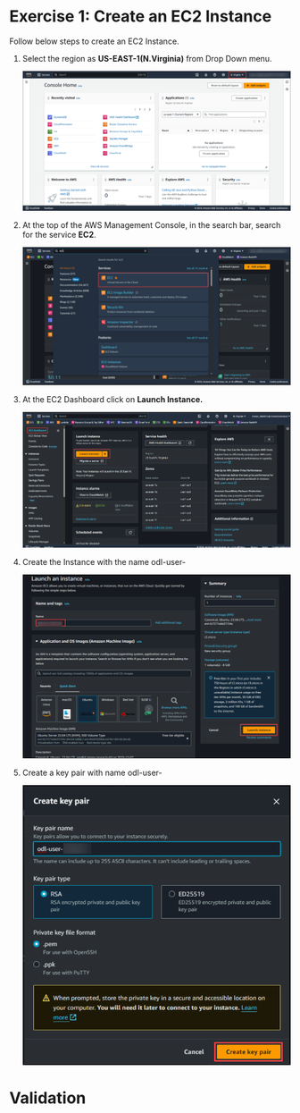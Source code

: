 # Exercise 1: Create an EC2 Instance

Follow below steps to create an EC2 Instance.


1. Select the region as **US-EAST-1(N.Virginia)** from Drop Down menu.

    ![](./images/selectregion.png)

2. At the top of the AWS Management Console, in the search bar, search for the service **EC2**.

    ![](./images/ec2.png)

3. At the EC2 Dashboard click on **Launch Instance.**

    ![](./images/launch.png)

4. Create the Instance with the name odl-user-**<inject key="CloudLabsDeploymentID" enableCopy="true" />**

    ![](./images/createec2.png)

5. Create a key pair with name odl-user-**<inject key="CloudLabsDeploymentID" enableCopy="true" />**

    ![](./images/keypair.png)

# Validation

<validation step="6c32922e-75c9-4519-9452-910680384fc1"/>


<validation step="e6c0346a-a1fc-4fd5-a99c-8645a35897a5"/>





